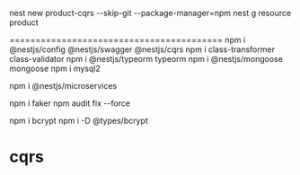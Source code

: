 nest new  product-cqrs  --skip-git --package-manager=npm
nest g resource product 




=========================================
npm i @nestjs/config @nestjs/swagger @nestjs/cqrs
npm i class-transformer class-validator 
npm i @nestjs/typeorm typeorm
npm i @nestjs/mongoose mongoose
npm i mysql2 

npm i @nestjs/microservices

npm i faker 
npm audit fix --force


npm i bcrypt
 npm i -D @types/bcrypt



 # cqrs
